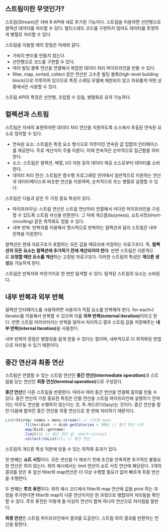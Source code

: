 ## 스트림이란 무엇인가?

스트림(Stream)은 자바 8 API에 새로 추가된 기능이다. 스트림을 이용하면 선언형으로 컬렉션 데이터를 처리할 수 있다. 멀티스레드 코드를 구현하지 않아도 데이터를 투명하게 병렬로 처리할 수 있다.

스트림을 이용할 때의 장점은 아래와 같다.

- 가비지 변수를 만들지 않는다.
- 선언형으로 코드를 구현할 수 있다.
- 여러 빌딩 블록 연산을 연결해서 복잡한 데이터 처리 파이프라인을 만들 수 있다.
- filter, map, sorted, collect 같은 연산은 고수준 빌딩 블록(high-level building block)으로 이루어져 있으므로 특정 스레딩 모델에 제한되지 않고 자유롭게 어떤 상황에서든 사용할 수 있다.

스트림 API의 특징은 선언형, 조립할 수 있음, 병렬화로 요약 가능하다.

## 컬렉션과 스트림

스트림은 자세히 표현하자면 데이터 처리 연산을 지원하도록 소스에서 추출된 연속된 요소로 정의할 수 있다.

- 연속된 요소: 스트림은 특정 요소 형식으로 이루어진 연속된 값 집합의 인터페이스를 제공한다. 주로 계산식이 주를 이룬다. 이때 연속적은 순차적으로 접근함을 의미한다.
- 소스: 스트림은 컬렉션, 배열, I/O 자원 등의 데이터 제공 소스로부터 데이터를 소비한다.
- 데이터 처리 연산: 스트림은 함수형 프로그래밍 언어에서 일반적으로 지원하는 연산과 데이터베이스와 비슷한 연산을 지원하며, 순차적으로 또는 병렬로 실행할 수 있다.

스트림은 다음과 같은 두 가징 중요 특성이 있다.

- 파이프라이닝: 스트림 연산은 스트림 연산끼리 연결해서 커다란 파이프라인을 구성할 수 있도록 스트림 자신을 반환한다. 그 덕에 게으름(lazyness), 쇼트서킷(short-circuiting) 같은 최적화도 얻을 수 있다.
- 내부 반복: 반복자를 이용해서 명시적으로 반복하는 컬렉션과 달리 스트림은 내부 반복을 지원한다.

컬렉션은 현재 자료구조가 포함하는 모든 값을 메모리에 저장하는 자료구조다. 즉, **컬렉션의 모든 요소는 컬렉션에 추가하기 전에 계산되어야 한다**. 반면 스트림은 이론적으로 **요청할 때만 요소를 계산**하는 고정된 자료구조다. 이러한 스트림의 특성은 **게으른 생성**을 가능하게 한다.

스트림은 반복자와 마찬가지로 한 번만 탐색할 수 있다. 탐색된 스트림의 요소는 소비된다.

## 내부 반복과 외부 반복

컬렉션 인터페이스를 사용하려면 사용자가 직접 요소를 반복해야 한다. for-each나 Iterator를 이용해서 반복할 수 있으며 이를 <strong>외부 반복(external iteration)</strong>이라고 한다. 반면 스트림 라이브러리는 반복을 알아서 처리하고 결과 스트림 값을 저장해주는 <strong>내부 반복(internal iteration)</strong>을 사용한다.

내부 반복의 장점은 병렬성을 쉽게 얻을 수 있다는 점이며, 내부적으로 더 최적화된 방법으로 처리될 수 있기 때문이다.

## 중간 연산과 최종 연산

스트림은 연결할 수 있는 스트림 연산인 <strong>중간 연산(intermediate operation)</strong>과 스트림을 닫는 연산인 <strong>최종 연산(terminal operation)</strong>으로 구성된다.

**중간 연산**은 다른 스트림을 반환한다. 따라서 여러 중간 연산을 연결해 질의를 만들 수 있다. 중간 연산의 가장 중요한 특징은 단말 연산을 스트림 파이프라인에 실행하기 전까지는 아무도 연산을 수행하지 않는다는 것, 즉 게으르다(lazy)는 것이다. 중간 연산을 합친 다음에 합쳐진 중간 연산을 최종 연산으로 한 번에 처리하기 때문이다.

```java
List<Stirng> names = menu.stream() // 스트림 open
		.filter(dish -> dish.getCalories > 300) // 중간 연산 시작
		.map(Dish::getname)
		.limit(3) // 중간 연산 끝, short-circuit
		.collect(toList()); // 종단 연산
```

스트림의 게으른 특성 덕분에 얻을 수 있는 최적화 효과가 있다.

첫 번째는 **쇼트 서킷**이다. 모든 연산을 다 해보기 전에 조건을 만족하면 추가적인 불필요한 연산은 하지 않는다. 위의 예시에서는 limit 연산이 쇼트 서킷 연산에 해당된다. 3개의 결과를 얻은 후 앞선 filter와 map연산은 더 이상 수행할 필요가 없어 빠르게 최종 연산을 수행한다.

두 번째는 **루프 퓨전**이다. 위의 예시 코드에서 filter와 map 연산에 값을 print 하는 과정을 추가한다면 filter와 map이 다른 연산이지만 한 과정으로 병합되어 처리됨을 확인할 수 있다. 루프 퓨전은 이렇게 둘 이상의 연산이 합쳐 하나의 연산으로 처리됨을 말한다.

**최종 연산**은 스트림 파이프라인에서 결과를 도출한다. 스트림 외의 결과를 반환하는 연산을 말한다.
